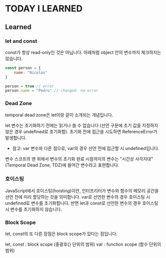 # TODAY I LEARNED

## Learned

### let and const

const가 항상 read-only인 것은 아닙니다. 아래처럼 object 안의 변수까지 체크하지는 않습니다.

```javascript
const person = {
	name: "Nicolas"
}

person = true // error
person.name = "Pedro" // changed. no error
```

### Dead Zone

temporal dead zone은 let이랑 같이 소개되는 개념입니다.

let 변수는 초기화하기 전에는 읽거나 쓸 수 없습니다
(선언 구문에 초기 값을 지정하지 않은 경우 undefined로 초기화함).
초기화 전에 접근을 시도하면 ReferenceError가 발생합니다.
* 참고: var 변수와 다른 점으로, var의 경우 선언 전에 접근할 시 undefined입니다.

변수 스코프의 맨 위에서 변수의 초기화 완료 시점까지의 변수는 "시간상 사각지대"(Temporal Dead Zone, TDZ)에 들어간 변수라고 표현합니다.

### 호이스팅

JavaScript에서 호이스팅(hoisting)이란, 인터프리터가 변수와 함수의 메모리 공간을 선언 전에 미리 할당하는 것을 의미합니다. var로 선언한 변수의 경우 호이스팅 시 undefined로 변수를 초기화합니다. 반면 let과 const로 선언한 변수의 경우 호이스팅 시 변수를 초기화하지 않습니다.

### Block Scope

let, const의 또 다른 장점은 block scope가 있다는 점입니다.

let, const : block scope (중괄호{} 단위의 범위)
var : function scope (함수 단위의 범위)

